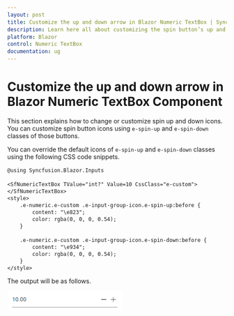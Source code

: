 ```yaml
---
layout: post
title: Customize the up and down arrow in Blazor Numeric TextBox | Syncfusion
description: Learn here all about customizing the spin button’s up and down arrow in Syncfusion Blazor Numeric TextBox component and more.
platform: Blazor
control: Numeric TextBox
documentation: ug
---
```


# Customize the up and down arrow in Blazor Numeric TextBox Component

This section explains how to change or customize spin up and down icons. You can customize spin button icons using `e-spin-up` and `e-spin-down` classes of those buttons.

You can override the default icons of `e-spin-up` and `e-spin-down` classes using the following CSS code snippets.

```cshtml
@using Syncfusion.Blazor.Inputs

<SfNumericTextBox TValue="int?" Value=10 CssClass="e-custom"></SfNumericTextBox>
<style>
    .e-numeric.e-custom .e-input-group-icon.e-spin-up:before {
        content: "\e823";
        color: rgba(0, 0, 0, 0.54);
    }

    .e-numeric.e-custom .e-input-group-icon.e-spin-down:before {
        content: "\e934";
        color: rgba(0, 0, 0, 0.54);
    }
</style>
```

The output will be as follows.

![NumericTextBox Sample](../images/custom_icon.png)
